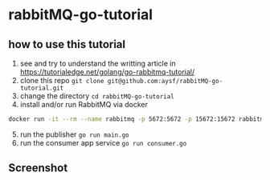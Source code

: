 # rabbitMQ-go-tutorial

## how to use this tutorial

1. see and try to understand the writting article in https://tutorialedge.net/golang/go-rabbitmq-tutorial/
2. clone this repo `git clone git@github.com:aysf/rabbitMQ-go-tutorial.git`
3. change the directory `cd rabbitMQ-go-tutorial`
4. install and/or run RabbitMQ via docker

```sh
docker run -it --rm --name rabbitmq -p 5672:5672 -p 15672:15672 rabbitmq:3.9-management
```

5. run the publisher `go run main.go`
6. run the consumer app service `go run consumer.go`

## Screenshot
